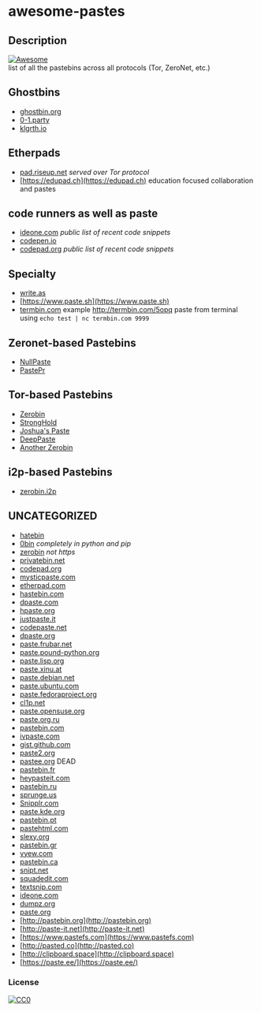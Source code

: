 # awesome-pastes  

## Description

[![Awesome](https://awesome.re/badge.svg)](https://github.com/jamesacampbell/awesome-pastes)   
list of all the pastebins across all protocols (Tor, ZeroNet, etc.)

## Ghostbins

* [ghostbin.org](https://ghostbin.org)
* [0-1.party](https://0-1.party)
* [klgrth.io](https://pst.klgrth.io/)

## Etherpads

* [pad.riseup.net](http://5jp7xtmox6jyoqd5.onion/) _served over Tor protocol_
* [https://edupad.ch](https://edupad.ch) education focused collaboration and pastes

## code runners as well as paste

* [ideone.com](https://ideone.com) _public list of recent code snippets_
* [codepen.io](https://codepen.io)
* [codepad.org](http://codepad.org) _public list of recent code snippets_

## Specialty

* [write.as](https://write.as/new)
* [https://www.paste.sh](https://www.paste.sh)
* [termbin.com](http://termbin.com) example http://termbin.com/5opq paste from terminal using `echo test | nc termbin.com 9999`

## Zeronet-based Pastebins

* [NullPaste](http://169.239.182.36:43110/1MgHVPCE1ve6QfKrgsqCURzRj72HrRWioz)
* [PastePr](http://169.239.182.36:43110/1PasteprZgQiYNcGGrAYrTwmTxsAAqxx6A)

## Tor-based Pastebins

* [Zerobin](http://zerobinqmdqd236y.onion/)
* [StrongHold](http://nzxj65x32vh2fkhk.onion/)
* [Joshua's Paste](http://hu4pipih5ngipm2p.onion/pastes/post.php)
* [DeepPaste](http://4m6omb3gmrmnwzxi.onion/)
* [Another Zerobin](http://2pdkdy3eo552mpiz.onion/)

## i2p-based Pastebins

* [zerobin.i2p](http://zerobin.i2p)

## UNCATEGORIZED

* [hatebin](https://hatebin.com)
* [0bin](https://0bin.net) _completely in python and pip_
* [zerobin](http://sebsauvage.net/paste/) _not https_
* [privatebin.net](https://privatebin.net)
* [codepad.org](http://codepad.org)
* [mysticpaste.com](http://mysticpaste.com)
* [etherpad.com](http://etherpad.com)
* [hastebin.com](http://hastebin.com)
* [dpaste.com](http://dpaste.com)
* [hpaste.org](http://hpaste.org)
* [justpaste.it](http://justpaste.it)
* [codepaste.net](http://codepaste.net)
* [dpaste.org](http://dpaste.org)
* [paste.frubar.net](http://paste.frubar.net)
* [paste.pound-python.org](http://paste.pound-python.org)
* [paste.lisp.org](http://paste.lisp.org)
* [paste.xinu.at](http://paste.xinu.at)
* [paste.debian.net](http://paste.debian.net)
* [paste.ubuntu.com](http://paste.ubuntu.com)
* [paste.fedoraproject.org](http://paste.fedoraproject.org)
* [cl1p.net](http://cl1p.net)
* [paste.opensuse.org](http://paste.opensuse.org)
* [paste.org.ru](http://paste.org.ru)
* [pastebin.com](http://pastebin.com)
* [ivpaste.com](http://ivpaste.com)
* [gist.github.com](http://gist.github.com)
* [paste2.org](http://paste2.org)
* [pastee.org](http://pastee.org) DEAD
* [pastebin.fr](http://pastebin.fr)
* [heypasteit.com](http://heypasteit.com)
* [pastebin.ru](http://pastebin.ru)
* [sprunge.us](http://sprunge.us)
* [Snipplr.com](http://Snipplr.com)
* [paste.kde.org](http://paste.kde.org)
* [pastebin.pt](http://pastebin.pt)
* [pastehtml.com](http://pastehtml.com)
* [slexy.org](http://slexy.org)
* [pastebin.gr](http://pastebin.gr)
* [vyew.com](http://vyew.com)
* [pastebin.ca](http://pastebin.ca)
* [snipt.net](http://snipt.net)
* [squadedit.com](http://squadedit.com)
* [textsnip.com](http://textsnip.com)
* [ideone.com](http://ideone.com)
* [dumpz.org](http://dumpz.org)
* [paste.org](http://paste.org)
* [http://pastebin.org](http://pastebin.org)
* [http://paste-it.net](http://paste-it.net)
* [https://www.pastefs.com](https://www.pastefs.com)
* [http://pasted.co](http://pasted.co)
* [http://clipboard.space](http://clipboard.space)
* [https://paste.ee/](https://paste.ee/)

### License   
[![CC0](http://i.creativecommons.org/p/zero/1.0/88x31.png)](https://creativecommons.org/publicdomain/zero/1.0/)
